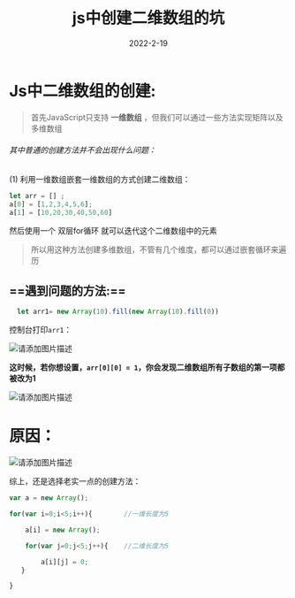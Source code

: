 ﻿---
title: js中创建二维数组的坑
categories: 
 - 前端
tags:
 - javascript
date: 2022-2-19
---

# Js中二维数组的创建:
>首先JavaScript只支持 **一维数组** ，但我们可以通过一些方法实现矩阵以及多维数组

###### 其中普通的创建方法并不会出现什么问题：

(1) 利用一维数组嵌套一维数组的方式创建二维数组：

```javascript
let arr = [] ;
a[0] = [1,2,3,4,5,6];
a[1] = [10,20,30,40,50,60]
```
然后使用一个 双层for循环 就可以迭代这个二维数组中的元素
>所以用这种方法创建多维数组，不管有几个维度，都可以通过嵌套循环来遍历

## ==遇到问题的方法:==

```javascript
  let arr1= new Array(10).fill(new Array(10).fill(0))

```
控制台打印`arr1`：

![请添加图片描述](https://img-blog.csdnimg.cn/9e78ffe26b084ff390b659fafb83d6e9.png?x-oss-process=image/watermark,type_ZHJvaWRzYW5zZmFsbGJhY2s,shadow_50,text_Q1NETiBAT2NlYW7vvIHvvIE=,size_20,color_FFFFFF,t_70,g_se,x_16)

**这时候，若你想设置，`arr[0][0] = 1`，你会发现二维数组所有子数组的第一项都被改为1**

![请添加图片描述](https://img-blog.csdnimg.cn/64d03615be70474e93adc6b43ce71807.png?x-oss-process=image/watermark,type_ZHJvaWRzYW5zZmFsbGJhY2s,shadow_50,text_Q1NETiBAT2NlYW7vvIHvvIE=,size_20,color_FFFFFF,t_70,g_se,x_16)
# 原因：
![请添加图片描述](https://img-blog.csdnimg.cn/5dfc8d3a1dae498baf998ce1be1eadec.png?x-oss-process=image/watermark,type_ZHJvaWRzYW5zZmFsbGJhY2s,shadow_50,text_Q1NETiBAT2NlYW7vvIHvvIE=,size_20,color_FFFFFF,t_70,g_se,x_16)


综上，还是选择老实一点的创建方法：

```javascript
var a = new Array();

for(var i=0;i<5;i++){        //一维长度为5

    a[i] = new Array();

    for(var j=0;j<5;j++){    //二维长度为5

    	a[i][j] = 0;
   }

}

```

